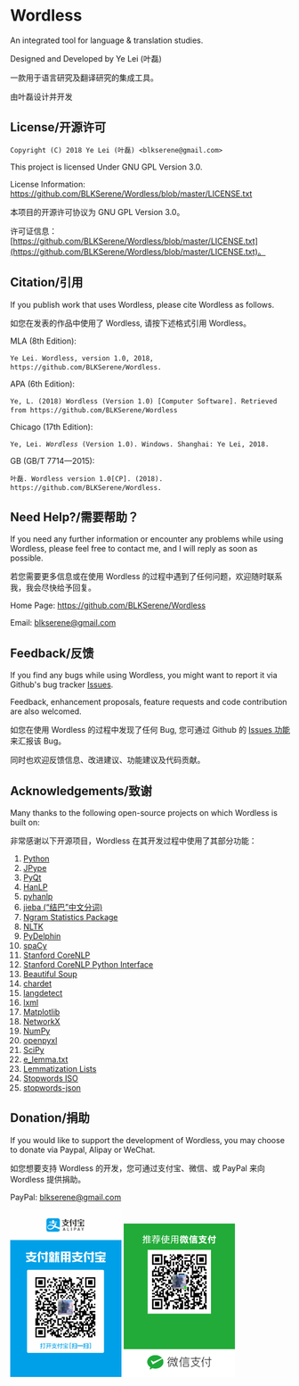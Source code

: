 # Wordless
An integrated tool for language & translation studies.

Designed and Developed by Ye Lei (叶磊)

一款用于语言研究及翻译研究的集成工具。

由叶磊设计并开发

## License/开源许可
    Copyright (C) 2018 Ye Lei (叶磊) <blkserene@gmail.com>

This project is licensed Under GNU GPL Version 3.0.

License Information: https://github.com/BLKSerene/Wordless/blob/master/LICENSE.txt

本项目的开源许可协议为 GNU GPL Version 3.0。

许可证信息：[https://github.com/BLKSerene/Wordless/blob/master/LICENSE.txt](https://github.com/BLKSerene/Wordless/blob/master/LICENSE.txt)。

## Citation/引用
If you publish work that uses Wordless, please cite Wordless as follows.

如您在发表的作品中使用了 Wordless, 请按下述格式引用 Wordless。

MLA (8th Edition):

    Ye Lei. Wordless, version 1.0, 2018, https://github.com/BLKSerene/Wordless.

APA (6th Edition):

    Ye, L. (2018) Wordless (Version 1.0) [Computer Software]. Retrieved from https://github.com/BLKSerene/Wordless

Chicago (17th Edition):

<pre><code>Ye, Lei. <i>Wordless</i> (Version 1.0). Windows. Shanghai: Ye Lei, 2018.</code></pre>

GB (GB/T 7714—2015):

    叶磊. Wordless version 1.0[CP]. (2018). https://github.com/BLKSerene/Wordless.

## Need Help?/需要帮助？
If you need any further information or encounter any problems while using Wordless, please feel free to contact me, and I will reply as soon as possible.

若您需要更多信息或在使用 Wordless 的过程中遇到了任何问题，欢迎随时联系我，我会尽快给予回复。


Home Page: https://github.com/BLKSerene/Wordless

Email: blkserene@gmail.com

## Feedback/反馈
If you find any bugs while using Wordless, you might want to report it via Github\'s bug tracker [Issues](https://github.com/BLKSerene/Wordless/issues).

Feedback, enhancement proposals, feature requests and code contribution are also welcomed.

如您在使用 Wordless 的过程中发现了任何 Bug, 您可通过 Github 的 [Issues 功能](https://github.com/BLKSerene/Wordless/issues)来汇报该 Bug。

同时也欢迎反馈信息、改进建议、功能建议及代码贡献。

## Acknowledgements/致谢
Many thanks to the following open-source projects on which Wordless is built on:

非常感谢以下开源项目，Wordless 在其开发过程中使用了其部分功能：

1. [Python](https://www.python.org/)
2. [JPype](https://github.com/jpype-project/jpype/)
3. [PyQt](https://www.riverbankcomputing.com/software/pyqt/intro)
4. [HanLP](http://hanlp.com/)
5. [pyhanlp](https://github.com/hankcs/pyhanlp)
6. [jieba (“结巴”中文分词)](https://github.com/fxsjy/jieba)
7. [Ngram Statistics Package](http://ngram.sourceforge.net)
8. [NLTK](http://www.nltk.org/)
9. [PyDelphin](https://github.com/delph-in/pydelphin)
10. [spaCy](https://spacy.io/)
11. [Stanford CoreNLP](https://stanfordnlp.github.io/CoreNLP/)
12. [Stanford CoreNLP Python Interface](https://github.com/stanfordnlp/python-stanford-corenlp)
13. [Beautiful Soup](https://www.crummy.com/software/BeautifulSoup/)
14. [chardet](https://github.com/chardet/chardet)
15. [langdetect](https://github.com/Mimino666/langdetect)
16. [lxml](https://lxml.de/)
17. [Matplotlib](https://matplotlib.org/)
18. [NetworkX](http://networkx.github.io/)
19. [NumPy](http://www.numpy.org/)
20. [openpyxl](https://openpyxl.readthedocs.io/en/stable/)
21. [SciPy](https://www.scipy.org/)
22. [e_lemma.txt](https://lexically.net/downloads/BNC_wordlists/e_lemma.txt)
23. [Lemmatization Lists](https://github.com/michmech/lemmatization-lists)
24. [Stopwords ISO](https://github.com/stopwords-iso/stopwords-iso)
25. [stopwords-json](https://github.com/6/stopwords-json)

## Donation/捐助
If you would like to support the development of Wordless, you may choose to donate via Paypal, Alipay or WeChat.

如您想要支持 Wordless 的开发，您可通过支付宝、微信、或 PayPal 来向 Wordless 提供捐助。

PayPal: [blkserene@gmail.com](https://www.paypal.com/myaccount/transfer/homepage/send)

<img src=https://github.com/BLKSerene/Wordless/blob/master/images/Alipay.jpg width="200"> <img src=https://github.com/BLKSerene/Wordless/blob/master/images/WeChat.png alt="WeChat" width="200">
